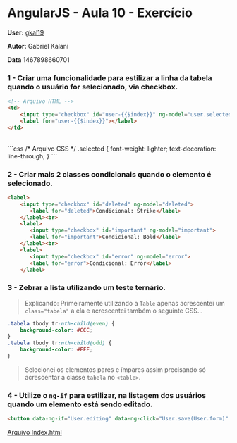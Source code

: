 # AngularJS - Aula 10 - Exercício

**User:** [gkal19](https://github.com/gkal19)

**Autor:** Gabriel Kalani

**Data** 1467898660701

### 1 - Criar uma funcionalidade para estilizar a linha da tabela quando o usuário for selecionado, via checkbox.
```html
<!-- Arquivo HTML -->
<td>
    <input type="checkbox" id="user-{{$index}}" ng-model="user.selected" />
    <label for="user-{{$index}}"></label>
</td>
```
<br>
```css
/* Arquivo CSS */
.selected {
    font-weight: lighter;
    text-decoration: line-through;
}
```

### 2 - Criar mais 2 classes condicionais quando o elemento é selecionado.
```html
<label>
    <input type="checkbox" id="deleted" ng-model="deleted">
       <label for="deleted">Condicional: Strike</label>
    </label><br>
    <label>
       <input type="checkbox" id="important" ng-model="important">
       <label for="important">Condicional: Bold</label>
    </label><br>
    <label>
       <input type="checkbox" id="error" ng-model="error">
       <label for="error">Condicional: Error</label>
    </label>
```

### 3 - Zebrar a lista utilizando um teste ternário.
> Explicando: Primeiramente utilizando a `Table` apenas acrescentei um `class="tabela"` a ela e acrescentei também o seguinte CSS...
```CSS
.tabela tbody tr:nth-child(even) {
    background-color: #CCC;
}
.tabela tbody tr:nth-child(odd) {
    background-color: #FFF;
}
```
> Selecionei os elementos pares e ímpares assim precisando só acrescentar a classe `tabela` no `<table>`.

### 4 - Utilize o `ng-if` para estilizar, na listagem dos usuários quando um elemento está sendo editado.
```html
<button data-ng-if="User.editing" data-ng-click="User.save(User.form)" class="btn btn-large animate blue waves-effect waves-light col s12" type="submit" name="action">Salvar</button>
```

[Arquivo Index.html](https://github.com/webschool-io/be-mean-instagram-angular1-exercises/blob/master/class-10/gkal19/index.html)